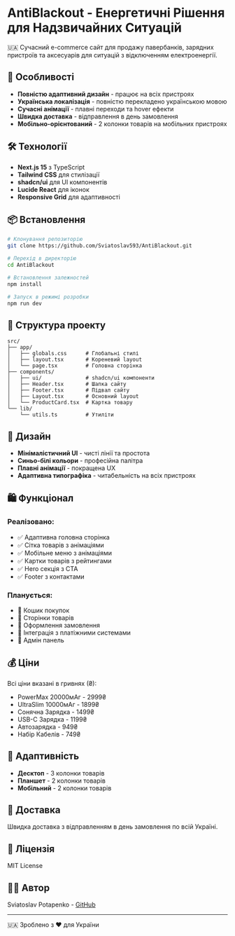 # AntiBlackout - Енергетичні Рішення для Надзвичайних Ситуацій

🇺🇦 Сучасний e-commerce сайт для продажу павербанків, зарядних пристроїв та аксесуарів для ситуацій з відключенням електроенергії.

## 🚀 Особливості

- **Повністю адаптивний дизайн** - працює на всіх пристроях
- **Українська локалізація** - повністю перекладено українською мовою
- **Сучасні анімації** - плавні переходи та hover ефекти
- **Швидка доставка** - відправлення в день замовлення
- **Мобільно-орієнтований** - 2 колонки товарів на мобільних пристроях

## 🛠️ Технології

- **Next.js 15** з TypeScript
- **Tailwind CSS** для стилізації
- **shadcn/ui** для UI компонентів
- **Lucide React** для іконок
- **Responsive Grid** для адаптивності

## 📦 Встановлення

```bash
# Клонування репозиторію
git clone https://github.com/Sviatoslav593/AntiBlackout.git

# Перехід в директорію
cd AntiBlackout

# Встановлення залежностей
npm install

# Запуск в режимі розробки
npm run dev
```

## 🎯 Структура проекту

```
src/
├── app/
│   ├── globals.css      # Глобальні стилі
│   ├── layout.tsx       # Кореневий layout
│   └── page.tsx         # Головна сторінка
├── components/
│   ├── ui/              # shadcn/ui компоненти
│   ├── Header.tsx       # Шапка сайту
│   ├── Footer.tsx       # Підвал сайту
│   ├── Layout.tsx       # Основний layout
│   └── ProductCard.tsx  # Картка товару
└── lib/
    └── utils.ts         # Утиліти
```

## 🎨 Дизайн

- **Мінімалістичний UI** - чисті лінії та простота
- **Синьо-білі кольори** - професійна палітра
- **Плавні анімації** - покращена UX
- **Адаптивна типографіка** - читабельність на всіх пристроях

## 🛍️ Функціонал

### Реалізовано:

- ✅ Адаптивна головна сторінка
- ✅ Сітка товарів з анімаціями
- ✅ Мобільне меню з анімаціями
- ✅ Картки товарів з рейтингами
- ✅ Hero секція з CTA
- ✅ Footer з контактами

### Планується:

- 🔄 Кошик покупок
- 🔄 Сторінки товарів
- 🔄 Оформлення замовлення
- 🔄 Інтеграція з платіжними системами
- 🔄 Адмін панель

## 💰 Ціни

Всі ціни вказані в гривнях (₴):

- PowerMax 20000мАг - 2999₴
- UltraSlim 10000мАг - 1899₴
- Сонячна Зарядка - 1499₴
- USB-C Зарядка - 1199₴
- Автозарядка - 949₴
- Набір Кабелів - 749₴

## 📱 Адаптивність

- **Десктоп** - 3 колонки товарів
- **Планшет** - 2 колонки товарів
- **Мобільний** - 2 колонки товарів

## 🚚 Доставка

Швидка доставка з відправленням в день замовлення по всій Україні.

## 📄 Ліцензія

MIT License

## 👨‍💻 Автор

Sviatoslav Potapenko - [GitHub](https://github.com/Sviatoslav593)

---

🇺🇦 Зроблено з ❤️ для України
